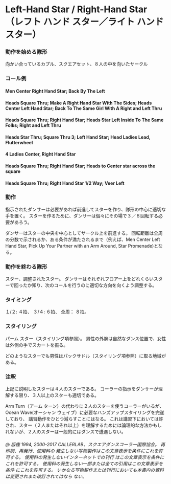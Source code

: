 
# Left-Hand Star / Right-Hand Star （レフト ハンド スター／ライト ハンド スター）

### 動作を始める隊形

向かい合っているカプル、スクエアセット、８人の中を向いたサークル

### コール例

#### Men Center Right Hand Star; Back By The Left
#### Heads Square Thru; Make A Right Hand Star With The Sides; Heads Center Left Hand Star; Back To The Same Girl With A Right and Left Thru
#### Heads Square Thru; Right Hand Star; Heads Star Left Inside To The Same Folks; Right and Left Thru
#### Heads Star Thru; Square Thru 3; Left Hand Star; Head Ladies Lead, Flutterwheel
#### 4 Ladies Center, Right Hand Star
#### Heads Square Thru; Right Hand Star; Heads to Center star across the square
#### Heads Square Thru; Right Hand Star 1/2 Way; Veer Left

### 動作

指示されたダンサーは必要があれば前進してスターを作り、隊形の中心に適切な手を置く。 スターを作るために、ダンサーは個々にその場で３／８回転する必要があろう。

ダンサーはスターの中央を中心としてサークル上を前進する。 回転距離は全周の分数で示されるか、ある条件が満たされるまで（例えば、Men Center Left Hand Star, Pick Up Your Partner with an Arm Around, Star Promenade)となる。

### 動作を終わる隊形

スター、調整されたスター。 ダンサーはそれぞれフロアー上をどれくらいスターで回ったか知り、次のコールを行うのに適切な方向を向くよう調整する。

### タイミング

１/２: ４拍、 ３/４: ６拍、 全周： ８拍。

### スタイリング

パーム スター（スタイリング項参照）。 男性の外腕は自然なダンス位置で、女性は外側の手でスカートを振る。

どのようなスターでも男性はパックサドル（スタイリング項参照）に取る地域がある。

### 注釈

上記に説明したスターは４人のスターである。 コーラーの指示をダンサーが理解する限り、３人以上のスターも適切である。

Arm Turn（アーム ターン）の代わりに２人のスターを使うコーラーがいるが、Ocean Wave(オーシャン ウェイブ）に必要なハンズアップスタイリングを完遂しており、 講習動作をひとつ減らすことにはなる。
これは講習下においては許され、スター（２人またはそれ以上）を理解するためには論理的な方法かもしれないが、２人のスターは一般的にはダンスで遭遇しない。

###### @ 版権 1994, 2000-2017 CALLERLAB、スクエアダンスコーラー国際協会。 再印刷、再発行、使用料の 発生しない写物製作はこの文章表示を条件にこれを許可する。 使用料の発生しないインターネットでの刊行 はこの文章表示を条件にこれを許可する。 使用料の発生しない一部または全ての引用はこの文章表示を条件 にこれを許可する。 いかなる写物製作または刊行においても本書内の資料は変更されまた改訂されてはなら ない。


